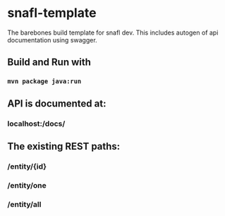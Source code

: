 # snafl-template
The barebones build template for snafl dev.
This includes autogen of api documentation using swagger.

## Build and Run with
### <code>mvn package java:run </code>

## API is documented at:
### localhost:/docs/

## The existing REST paths:
### /entity/{id}
### /entity/one
### /entity/all